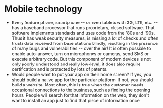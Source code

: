 # Mobile technology

 * Every feature phone, smartphone -- or even tablets with 3G, LTE, etc. -- has a baseband processor that runs proprietary, closed software. That software implements standards and uses code from the '80s and '90s. Thus it has weak security measures, is missing a lot of checks and often trusts data received from base stations blindly, resulting in the presence of many bugs and vulnerabilities -- over the air! It is often possible to enable auto-answer, turn on microphones or cameras, send SMS or execute arbitrary code. But this component of modern devices is not only poorly understood and really low-level, it does also require certification and is protected by lots of patents.
 * Would people want to put your app on their home screen? If yes, you should build a native app for the particular platform. If not, you should build a website. Most often, this is true when the customer needs occasional connections to the business, such as finding the opening hours. People will search for that information on the web, they don't want to install an app just to find that piece of information once.
